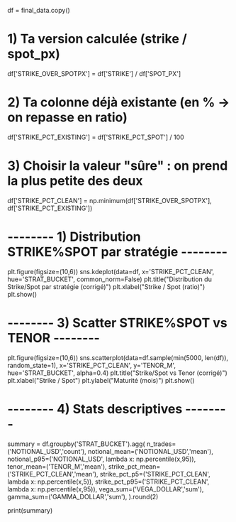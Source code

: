 df = final_data.copy()

# 1) Ta version calculée (strike / spot_px)
df['STRIKE_OVER_SPOTPX'] = df['STRIKE'] / df['SPOT_PX']

# 2) Ta colonne déjà existante (en % → on repasse en ratio)
df['STRIKE_PCT_EXISTING'] = df['STRIKE_PCT_SPOT'] / 100

# 3) Choisir la valeur "sûre" : on prend la plus petite des deux
df['STRIKE_PCT_CLEAN'] = np.minimum(df['STRIKE_OVER_SPOTPX'], df['STRIKE_PCT_EXISTING'])

# -------- 1) Distribution STRIKE%SPOT par stratégie --------
plt.figure(figsize=(10,6))
sns.kdeplot(data=df, x='STRIKE_PCT_CLEAN', hue='STRAT_BUCKET', common_norm=False)
plt.title("Distribution du Strike/Spot par stratégie (corrigé)")
plt.xlabel("Strike / Spot (ratio)")
plt.show()

# -------- 3) Scatter STRIKE%SPOT vs TENOR --------
plt.figure(figsize=(10,6))
sns.scatterplot(data=df.sample(min(5000, len(df)), random_state=1), 
                x='STRIKE_PCT_CLEAN', y='TENOR_M', 
                hue='STRAT_BUCKET', alpha=0.4)
plt.title("Strike/Spot vs Tenor (corrigé)")
plt.xlabel("Strike / Spot")
plt.ylabel("Maturité (mois)")
plt.show()

# -------- 4) Stats descriptives --------
summary = df.groupby('STRAT_BUCKET').agg(
    n_trades=('NOTIONAL_USD','count'),
    notional_mean=('NOTIONAL_USD','mean'),
    notional_p95=('NOTIONAL_USD', lambda x: np.percentile(x,95)),
    tenor_mean=('TENOR_M','mean'),
    strike_pct_mean=('STRIKE_PCT_CLEAN','mean'),
    strike_pct_p5=('STRIKE_PCT_CLEAN', lambda x: np.percentile(x,5)),
    strike_pct_p95=('STRIKE_PCT_CLEAN', lambda x: np.percentile(x,95)),
    vega_sum=('VEGA_DOLLAR','sum'),
    gamma_sum=('GAMMA_DOLLAR','sum'),
).round(2)

print(summary)
